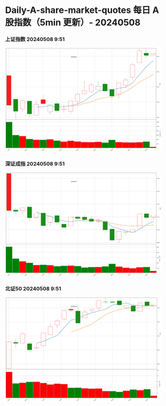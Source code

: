 
# Daily-A-share-market-quotes 每日 A 股指数（5min 更新）- 20240508

### 上证指数 20240508 9:51
![](./fig/2024/5/20240508-sh000001.png)

### 深证成指 20240508 9:51
![](./fig/2024/5/20240508-sz399001.png)

### 北证50 20240508 9:51
![](./fig/2024/5/20240508-bj899050.png)
